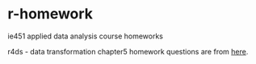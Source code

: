 # r-homework
ie451 applied data analysis course homeworks

r4ds - data transformation chapter5 homework questions are from [here](https://r4ds.had.co.nz/transform.html#transform).

